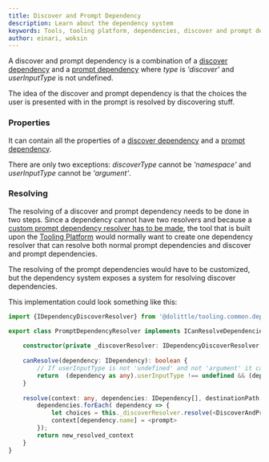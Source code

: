 ```yaml
---
title: Discover and Prompt Dependency
description: Learn about the dependency system
keywords: Tools, tooling platform, dependencies, discover and prompt dependency
author: einari, woksin
---
```


A discover and prompt dependency is a combination of a [discover dependency](../discover_dependency) and a [prompt dependency](../prompt_dependency) where *type* is *'discover'* and *userInputType* is not undefined.

The idea of the discover and prompt dependency is that the choices the user is presented with in the prompt is resolved by discovering stuff.

### Properties
It can contain all the properties of a [discover dependency](../discover_dependency) and a [prompt dependency](../prompt_dependency).

There are only two exceptions: *discoverType* cannot be *'namespace'* and *userInputType* cannot be *'argument'*. 

### Resolving
The resolving of a discover and prompt dependency needs to be done in two steps. Since a dependency cannot have two resolvers and because a [custom prompt dependency resolver has to be made](../prompt_dependency), the tool that is built upon the [Tooling Platform](../..)
would normally want to create one dependency resolver that can resolve both normal prompt dependencies and discover and prompt dependencies.

The resolving of the prompt dependencies would have to be customized, but the dependency system exposes a system for resolving discover dependencies.

This implementation could look something like this:
```typescript
import {IDependencyDiscoverResolver} from '@dolittle/tooling.common.dependencies';

export class PromptDependencyResolver implements ICanResolveDependencies  {
    
    constructor(private _discoverResolver: IDependencyDiscoverResolver, private _dolittleConfig: any) { }
    
    canResolve(dependency: IDependency): boolean {
        // If userInputType is not 'undefined' and not 'argument' it can be both a prompt dependency and a discover and prompt dependency
        return  (dependency as any).userInputType !== undefined && (dependency as any).userInputType !== argumentUserInputType;
    }
    
    resolve(context: any, dependencies: IDependency[], destinationPath: string, coreLanguage: string) {
        dependencies.forEach( dependency => {
            let choices = this._discoverResolver.resolve(<DiscoverAndPromptDependency>dependency, destinationPath, coreLanguage, this._dolittleConfig);
            context[dependency.name] = <prompt>
        });
        return new_resolved_context
    }
}
```